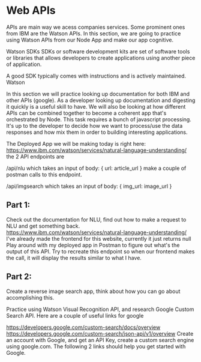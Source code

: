 # Web APIs

APIs are main way we acess companies services. Some prominent ones from IBM are the Watson APIs. In this section, we are going to practice using Watson APIs from our Node App and make our app cognitive. 

Watson SDKs
SDKs or software development kits are set of software tools or libraries that allows developers to create applications using another piece of application. 

A good SDK typically comes with instructions and is actively maintained. Watson 


In this section we will practice looking up documentation for both IBM and other APIs (google). As a developer looking up documentation and digesting it quickly is a useful skill to have. We will also be looking at how different APIs can be combined together to become a coherent app that's orchestrated by Node. This task requires a bunch of javascript processing. It's up to the developer to decide how we want to process/use the data responses and how mix them in order to building interesting applications. 



The Deployed App we will be making today is right here: https://www.ibm.com/watson/services/natural-language-understanding/
the 2 API endpoints are 

/api/nlu 
which takes an input of 
body: {
  url: article_url
}
make a couple of postman calls to this endpoint. 

/api/imgsearch 
which takes an input of 
body: {
  img_url: image_url
}


## Part 1: 
Check out the documentation for NLU, find out how to make a request to NLU and get something back. 
https://www.ibm.com/watson/services/natural-language-understanding/
I've already made the frontend for this website, currently it just returns null
Play around with my deployed app in Postman to figure out what's the output of this API. Try to recreate this endpoint so when our frontend makes the call, it will display the results similar to what I have. 


## Part 2: 
Create a reverse image search app, think about how you can go about accomplishing this. 

Practice using Watson Visual Recognition API, and research Google Custom Search API. Here are a couple of useful links for google

https://developers.google.com/custom-search/docs/overview
https://developers.google.com/custom-search/json-api/v1/overview
Create an account with Google, and get an API Key, create a custom search engine using google.com. The following 2 links should help you get started with Google. 


